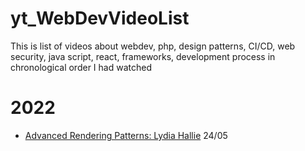 # yt_WebDevVideoList

This is list of videos about webdev, php, design patterns, CI/CD, web security, java script, react, frameworks, development process in
chronological order I had watched

# 2022

- [Advanced Rendering Patterns: Lydia Hallie](https://www.youtube.com/watch?v=PN1HgvAOmi8) 24/05
